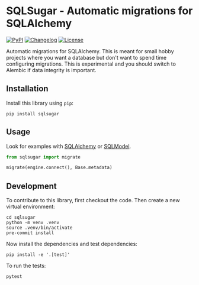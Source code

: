# SQLSugar - Automatic migrations for SQLAlchemy

[![PyPI](https://img.shields.io/pypi/v/sqlsugar.svg)](https://pypi.org/project/sqlsugar/)
[![Changelog](https://img.shields.io/github/v/release/Teemu/sqlsugar?include_prereleases&label=changelog)](https://github.com/Teemu/sqlsugar/releases)
[![License](https://img.shields.io/badge/license-Apache%202.0-blue.svg)](https://github.com/Teemu/sqlsugar/blob/main/LICENSE)

Automatic migrations for SQLAlchemy. This is meant for small hobby projects where you want a database but don't want to spend time configuring migrations. This is experimental and you should switch to Alembic if data integrity is important.

## Installation

Install this library using `pip`:

    pip install sqlsugar

## Usage

Look for examples with [SQLAlchemy](https://github.com/Teemu/sqlsugar/blob/main/examples/use_with_sqlalchemy.py) or [SQLModel](https://github.com/Teemu/sqlsugar/blob/main/examples/use_with_sqlmodel.py).

```python
from sqlsugar import migrate

migrate(engine.connect(), Base.metadata)
```

## Development

To contribute to this library, first checkout the code. Then create a new virtual environment:

    cd sqlsugar
    python -m venv .venv
    source .venv/bin/activate
    pre-commit install

Now install the dependencies and test dependencies:

    pip install -e '.[test]'

To run the tests:

    pytest
